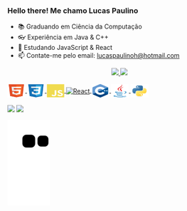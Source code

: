 ### Hello there! Me chamo Lucas Paulino
- 📚 Graduando em Ciência da Computação
- 👓 Experiência em Java & C++
- 🌱 Estudando JavaScript & React
- 📫 Contate-me pelo email: lucaspaulinoh@hotmail.com

<div align="center">
  <a href="https://github.com/lucaspaulinoh">
  <img height="180em" src="https://github-readme-stats.vercel.app/api?username=lucaspaulinoh&show_icons=true&theme=dracula&include_all_commits=true&count_private=true"/>
  <img height="180em" src="https://github-readme-stats.vercel.app/api/top-langs/?username=lucaspaulinoh&layout=compact&langs_count=7&theme=dracula"/>
</div> 
  <div style="display: inline_block"><br>
    
  <img align="center" alt="HTML" height="30" width="40" src="https://raw.githubusercontent.com/devicons/devicon/master/icons/html5/html5-original.svg">
  <img align="center" alt="CSS" height="30" width="40" src="https://raw.githubusercontent.com/devicons/devicon/master/icons/css3/css3-original.svg">
  <img align="center" alt="Js" height="30" width="40" src="https://raw.githubusercontent.com/devicons/devicon/master/icons/javascript/javascript-plain.svg">
  <img align="center" alt="React" height="30" width="40" src="https://upload.wikimedia.org/wikipedia/commons/thumb/a/a7/React-icon.svg/512px-React-icon.svg.png">
  <img align="center" alt="C++" height="30" width="40" src="https://github.com/devicons/devicon/blob/master/icons/cplusplus/cplusplus-original.svg">
  <img align="center" alt="Java" height="30" width="40" src="https://github.com/devicons/devicon/blob/master/icons/java/java-original.svg">
  <img align="center" alt="Python" height="30" width="40" src="https://raw.githubusercontent.com/devicons/devicon/master/icons/python/python-original.svg">
  
</div>
<br/>
<div> 
  <a href="https://www.instagram.com/lucaspaulinoh/" target="_blank"><img src="https://img.shields.io/badge/-Instagram-%23E4405F?style=for-the-badge&logo=instagram&logoColor=white" target="_blank"></a>
  <a href="https://www.linkedin.com/in/lucas-paulino-6b174a15a/" target="_blank"><img src="https://img.shields.io/badge/-LinkedIn-%230077B5?style=for-the-badge&logo=linkedin&logoColor=white" target="_blank"></a> 
  
 ![Snake animation](https://github.com/lucaspaulinoh/lucaspaulinoh/blob/output/github-contribution-grid-snake.svg)
  
</div>
